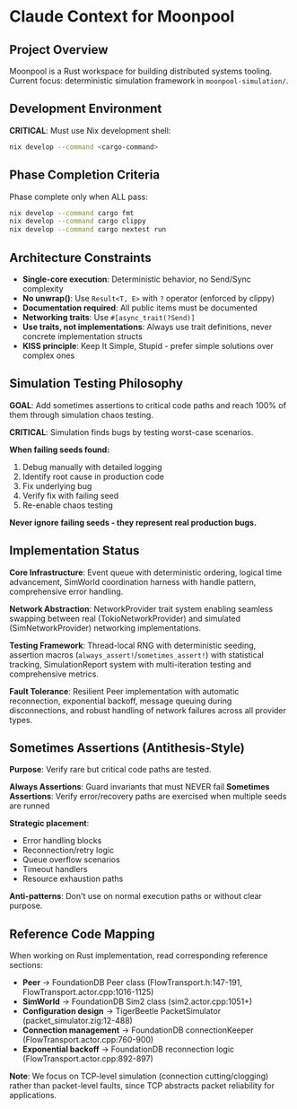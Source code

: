 # Claude Context for Moonpool

## Project Overview
Moonpool is a Rust workspace for building distributed systems tooling. Current focus: deterministic simulation framework in `moonpool-simulation/`.

## Development Environment
**CRITICAL**: Must use Nix development shell:
```bash
nix develop --command <cargo-command>
```

## Phase Completion Criteria
Phase complete only when ALL pass:
```bash
nix develop --command cargo fmt
nix develop --command cargo clippy  
nix develop --command cargo nextest run
```

## Architecture Constraints
- **Single-core execution**: Deterministic behavior, no Send/Sync complexity
- **No unwrap()**: Use `Result<T, E>` with `?` operator (enforced by clippy)
- **Documentation required**: All public items must be documented
- **Networking traits**: Use `#[async_trait(?Send)]`
- **Use traits, not implementations**: Always use trait definitions, never concrete implementation structs
- **KISS principle**: Keep It Simple, Stupid - prefer simple solutions over complex ones

## Simulation Testing Philosophy
**GOAL**: Add sometimes assertions to critical code paths and reach 100% of them through simulation chaos testing.

**CRITICAL**: Simulation finds bugs by testing worst-case scenarios.

**When failing seeds found:**
1. Debug manually with detailed logging
2. Identify root cause in production code
3. Fix underlying bug
4. Verify fix with failing seed
5. Re-enable chaos testing

**Never ignore failing seeds - they represent real production bugs.**

## Implementation Status

**Core Infrastructure**: Event queue with deterministic ordering, logical time advancement, SimWorld coordination harness with handle pattern, comprehensive error handling.

**Network Abstraction**: NetworkProvider trait system enabling seamless swapping between real (TokioNetworkProvider) and simulated (SimNetworkProvider) networking implementations.

**Testing Framework**: Thread-local RNG with deterministic seeding, assertion macros (`always_assert!`/`sometimes_assert!`) with statistical tracking, SimulationReport system with multi-iteration testing and comprehensive metrics.

**Fault Tolerance**: Resilient Peer implementation with automatic reconnection, exponential backoff, message queuing during disconnections, and robust handling of network failures across all provider types.

## Sometimes Assertions (Antithesis-Style)
**Purpose**: Verify rare but critical code paths are tested.

**Always Assertions**: Guard invariants that must NEVER fail
**Sometimes Assertions**: Verify error/recovery paths are exercised when multiple seeds are runned

**Strategic placement**:
- Error handling blocks
- Reconnection/retry logic  
- Queue overflow scenarios
- Timeout handlers
- Resource exhaustion paths

**Anti-patterns**: Don't use on normal execution paths or without clear purpose.

## Reference Code Mapping

When working on Rust implementation, read corresponding reference sections:

- **Peer** → FoundationDB Peer class (FlowTransport.h:147-191, FlowTransport.actor.cpp:1016-1125)
- **SimWorld** → FoundationDB Sim2 class (sim2.actor.cpp:1051+)  
- **Configuration design** → TigerBeetle PacketSimulator (packet_simulator.zig:12-488)
- **Connection management** → FoundationDB connectionKeeper (FlowTransport.actor.cpp:760-900)
- **Exponential backoff** → FoundationDB reconnection logic (FlowTransport.actor.cpp:892-897)

**Note**: We focus on TCP-level simulation (connection cutting/clogging) rather than packet-level faults, since TCP abstracts packet reliability for applications.
